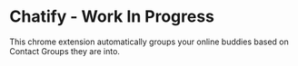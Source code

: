 Chatify - Work In Progress
========================
This chrome extension automatically groups your online buddies based on Contact Groups they are into.  
